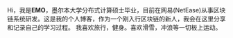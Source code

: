 Hi，我是**EMO**，墨尔本大学分布式计算硕士毕业，目前在网易(NetEase)从事区块链系统研发。这是我的个人博客，作为一个刚入行区块链的新人，我会在这里分享和记录自己的学习过程。
我喜欢旅行，健身。喜欢滑雪，冲浪等一切板上运动。
